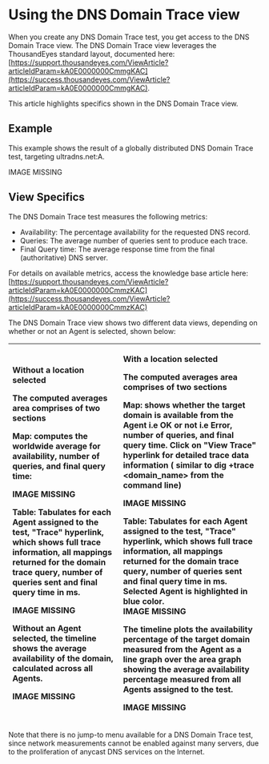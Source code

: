 # Using the DNS Domain Trace view

When you create any DNS Domain Trace test, you get access to the DNS Domain Trace view.  The DNS Domain Trace view leverages the ThousandEyes standard layout, documented here: [https://support.thousandeyes.com/ViewArticle?articleIdParam=kA0E0000000CmmgKAC](https://success.thousandeyes.com/ViewArticle?articleIdParam=kA0E0000000CmmgKAC).  

This article highlights specifics shown in the DNS Domain Trace view.

## Example

This example shows the result of a globally distributed DNS Domain Trace test, targeting ultradns.net:A.

IMAGE MISSING

## View Specifics

The DNS Domain Trace test measures the following metrics:

* Availability: The percentage availability for the requested DNS record.
* Queries: The average number of queries sent to produce each trace.
* Final Query time: The average response time from the final \(authoritative\) DNS server.

For details on available metrics, access the knowledge base article here: [https://support.thousandeyes.com/ViewArticle?articleIdParam=kA0E0000000CmmzKAC](https://success.thousandeyes.com/ViewArticle?articleIdParam=kA0E0000000CmmzKAC)

The DNS Domain Trace view shows two different data views, depending on whether or not an Agent is selected, shown below:

<table>
  <thead>
    <tr>
      <th style="text-align:left">
        <p><b>Without a location selected</b>
        </p>
        <p>The computed averages area comprises of two sections</p>
        <p><b>Map: </b>computes the worldwide average for availability, number of
          queries, and final query time:</p>
        <p>IMAGE MISSING</p>
        <p> <b>Table: </b>Tabulates for each Agent assigned to the test, &quot;Trace&quot;
          hyperlink, which shows full trace information, all mappings returned for
          the domain trace query, number of queries sent and final query time in
          ms.</p>
        <p>IMAGE MISSING</p>
        <p>Without an Agent selected, the timeline shows the average availability
          of the domain, calculated across all Agents.</p>
        <p>IMAGE MISSING</p>
      </th>
      <th style="text-align:left">
        <p><b>With a location selected</b>
        </p>
        <p>The computed averages area comprises of two sections</p>
        <p><b>Map:</b> shows whether the target domain is available from the Agent
          i.e OK or not i.e Error, number of queries, and final query time. Click
          on &quot;View Trace&quot; hyperlink for detailed trace data information
          ( similar to dig +trace &lt;domain_name&gt; from the command line)</p>
        <p>IMAGE MISSING</p>
        <p><b>Table: </b>Tabulates for each Agent assigned to the test, &quot;Trace&quot;
          hyperlink, which shows full trace information, all mappings returned for
          the domain trace query, number of queries sent and final query time in
          ms. Selected Agent is highlighted in blue color.
          <br />IMAGE MISSING</p>
        <p>The timeline plots the availability percentage of the target domain measured
          from the Agent as a line graph over the area graph showing the average
          availability percentage measured from all Agents assigned to the test.</p>
        <p>IMAGE MISSING</p>
      </th>
    </tr>
  </thead>
  <tbody></tbody>
</table>Note that there is no jump-to menu available for a DNS Domain Trace test, since network measurements cannot be enabled against many servers, due to the proliferation of anycast DNS services on the Internet.

